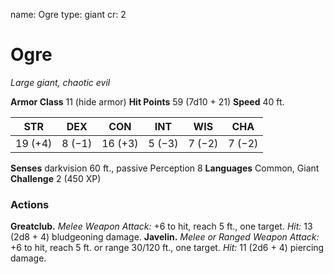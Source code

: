 name: Ogre
type: giant
cr: 2

# Ogre
_Large giant, chaotic evil_

**Armor Class** 11 (hide armor)
**Hit Points** 59 (7d10 + 21)
**Speed** 40 ft.

| STR     | DEX     | CON     | INT     | WIS     | CHA     |
|---------|---------|---------|---------|---------|---------|
| 19 (+4) | 8 (−1)  | 16 (+3) | 5 (−3)  | 7 (−2)  | 7 (−2)  |

**Senses** darkvision 60 ft., passive Perception 8
**Languages** Common, Giant
**Challenge** 2 (450 XP)

### Actions
**Greatclub.** _Melee Weapon Attack:_ +6 to hit, reach 5 ft., one target. _Hit:_ 13 (2d8 + 4) bludgeoning damage.
**Javelin.** _Melee or Ranged Weapon Attack:_ +6 to hit, reach 5 ft. or range 30/120 ft., one target. _Hit:_ 11 (2d6 + 4) piercing damage.
